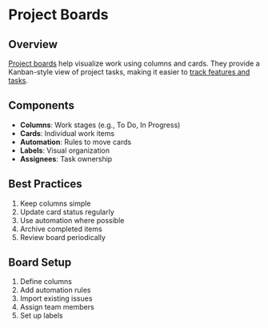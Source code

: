 
# Project Boards

## Overview

[Project boards](https://docs.github.com/en/issues/planning-and-tracking-with-projects/learning-about-projects/about-projects) help visualize work using columns and cards. They provide a Kanban-style view of project tasks, making it easier to [track features and tasks](https://docs.github.com/en/issues/planning-and-tracking-with-projects).

## Components

- **Columns**: Work stages (e.g., To Do, In Progress)
- **Cards**: Individual work items
- **Automation**: Rules to move cards
- **Labels**: Visual organization
- **Assignees**: Task ownership

## Best Practices

1. Keep columns simple
2. Update card status regularly
3. Use automation where possible
4. Archive completed items
5. Review board periodically

## Board Setup

1. Define columns
2. Add automation rules
3. Import existing issues
4. Assign team members
5. Set up labels
